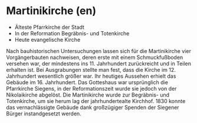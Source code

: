 # Martinikirche (en)

* Älteste Pfarrkirche der Stadt
* In der Reformation Begräbnis- und Totenkirche
* Heute evangelische Kirche

Nach bauhistorischen Untersuchungen lassen sich für die Martinikirche vier Vorgängerbauten nachweisen, deren erste mit einem Schmuckfußboden versehen war, der mindestens ins 11. Jahrhundert zurückreicht und in Teilen erhalten ist.
Bei Ausgrabungen stellte man fest, dass die Kirche im 12. Jahrhundert wesentlich größer war. Ihr heutiges Aussehen erhielt das Gebäude im 16. Jahrhundert.
Das Gotteshaus war ursprünglich die Pfarrkirche Siegens, in der Reformationszeit wurde sie jedoch von der Nikolaikirche abgelöst. Die Martinikirche wurde zur Begräbnis- und Totenkirche, um sie herum lag der jahrhundertealte Kirchhof. 1830 konnte das vernachlässigte Gebäude dank großzügiger Spenden der Siegener Bürger instandgesetzt werden.
